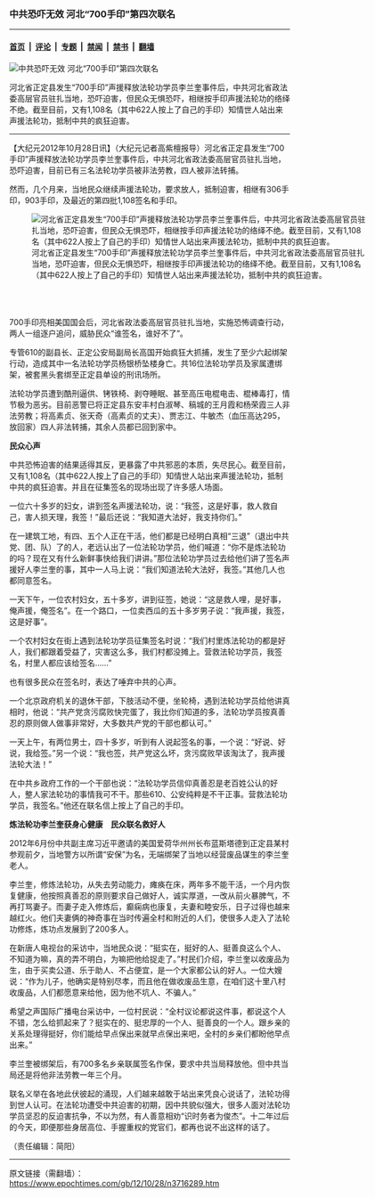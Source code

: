 ### 中共恐吓无效 河北“700手印”第四次联名

---

#### [首页](../../../..?n3716289) &nbsp;|&nbsp; [评论](../../../../../epoch-comment?n3716289) &nbsp;|&nbsp; [专题](../../../../../epoch-special?n3716289) &nbsp;|&nbsp; [禁闻](../../../../../epoch-news?n3716289) &nbsp;|&nbsp; [禁书](../../../../../books?n3716289) &nbsp;|&nbsp; [翻墙](https://github.com/gfw-breaker/nogfw/blob/master/README.md?n3716289)


<div><img alt="中共恐吓无效 河北“700手印”第四次联名" class="attachment-djy_600_400 size-djy_600_400 wp-post-image" src="https://i.epochtimes.com/assets/uploads/2012/10/1210301145132419-600x400.jpg"/>
<div class="caption">
 <p>
  河北省正定县发生“700手印”声援释放法轮功学员李兰奎事件后，中共河北省政法委高层官员驻扎当地，恐吓迫害，但民众无惧恐吓，相继按手印声援法轮功的络绎不绝。截至目前，又有1,108名（其中622人按上了自己的手印）知情世人站出来声援法轮功，抵制中共的疯狂迫害。
 </p>
</div></div><hr/><div class="post_content" id="artbody" itemprop="articleBody">
 <!-- article content begin -->
 <p>
  【大纪元2012年10月28日讯】（大纪元记者高紫檀报导）河北省正定县发生“700手印”声援释放法轮功学员李兰奎事件后，中共河北省政法委高层官员驻扎当地，恐吓迫害，目前已有三名法轮功学员被非法劳教，四人被非法转捕。
 </p>
 <p>
  然而，几个月来，当地民众继续声援法轮功，要求放人，抵制迫害，相继有306手印，903手印，及最近的第四批1,108签名和手印。
  <br/>
  <figure aria-describedby="caption-attachment-6637414" class="wp-caption aligncenter" id="attachment_6637414" style="width: 600px">
   <ok href=" https://i.epochtimes.com/assets/uploads/2012/10/1210301144552419-600x300.jpg" rel="noreferrer noopener" target="_blank">
    <img alt="河北省正定县发生“700手印”声援释放法轮功学员李兰奎事件后，中共河北省政法委高层官员驻扎当地，恐吓迫害，但民众无惧恐吓，相继按手印声援法轮功的络绎不绝。截至目前，又有1,108名（其中622人按上了自己的手印）知情世人站出来声援法轮功，抵制中共的疯狂迫害。" class="size-large wp-image-6637414" src="https://i.epochtimes.com/assets/uploads/2012/10/1210301144552419-600x300.jpg" title="河北省正定县发生“700手印”声援释放法轮功学员李兰奎事件后，中共河北省政法委高层官员驻扎当地，恐吓迫害，但民众无惧恐吓，相继按手印声援法轮功的络绎不绝。截至目前，又有1,108名（其中622人按上了自己的手印）知情世人站出来声援法轮功，抵制中共的疯狂迫害。"/>
   </ok>
   <br/><figcaption class="wp-caption-text" id="caption-attachment-6637414">
    河北省正定县发生“700手印”声援释放法轮功学员李兰奎事件后，中共河北省政法委高层官员驻扎当地，恐吓迫害，但民众无惧恐吓，相继按手印声援法轮功的络绎不绝。截至目前，又有1,108名（其中622人按上了自己的手印）知情世人站出来声援法轮功，抵制中共的疯狂迫害。
   </figcaption><br/>
  </figure><br/>
  <br/>
  700手印亮相美国国会后，河北省政法委高层官员驻扎当地，实施恐怖调查行动，两人一组逐户追问，威胁民众“谁签名，谁好不了”。
 </p>
 <p>
  专管610的副县长、正定公安局副局长高国开始疯狂大抓捕，发生了至少六起绑架行动，造成其中一名法轮功学员杨银桥坠楼身亡。共16位法轮功学员及家属遭绑架，被套黑头套绑至正定县单设的刑讯场所。
 </p>
 <p>
  法轮功学员遭到酷刑逼供、铐铁椅、剥夺睡眠、甚至高压电棍电击、棍棒毒打，情节极为恶劣。目前恶警已将正定县东安丰村白淑琴、稿城的王月霞和杨荣霞三人非法劳教；将高素贞、张天奇（高素贞的丈夫）、贾志江、牛敏杰（血压高达295，放回家）四人非法转捕，其余人员都已回到家中。
 </p>
 <p>
  <b>
   民众心声
  </b>
 </p>
 <p>
  中共恐怖迫害的结果适得其反，更暴露了中共邪恶的本质，失尽民心。截至目前，又有1,108名（其中622人按上了自己的手印）知情世人站出来声援法轮功，抵制中共的疯狂迫害。并且在征集签名的现场出现了许多感人场面。
 </p>
 <p>
  一位六十多岁的妇女，讲到签名声援法轮功，说：“我签，这是好事，救人救自己，害人损天理，我签！”最后还说：“我知道大法好，我支持你们。”
 </p>
 <p>
  在一建筑工地，有四、五个人正在干活，他们都是已经明白真相“三退”（退出中共党、团、队）了的人，老远认出了一位法轮功学员，他们喊道：“你不是炼法轮功的吗？现在又有什么新鲜事快给我们讲讲。”那位法轮功学员过去给他们讲了签名声援好人李兰奎的事，其中一人马上说：“我们知道法轮大法好，我签。”其他几人也都同意签名。
 </p>
 <p>
  一天下午，一位农村妇女，五十多岁，讲到征签，她说：“这是救人哩，是好事，俺声援，俺签名”。在一个路口，一位卖西瓜的五十多岁男子说：“我声援，我签，这是好事”。
 </p>
 <p>
  一个农村妇女在街上遇到法轮功学员征集签名时说：“我们村里炼法轮功的都是好人，我们都跟着受益了，灾害这么多，我们村都没摊上。营救法轮功学员，我签名，村里人都应该给签名……”
 </p>
 <p>
  也有很多民众在签名时，表达了唾弃中共的心声。
 </p>
 <p>
  一个北京政府机关的退休干部，下肢活动不便，坐轮椅，遇到法轮功学员给他讲真相时，他说：“共产党贪污腐败快完蛋了，我比你们知道的多，法轮功学员按真善忍的原则做人做事非常好，大多数共产党的干部也都认可。”
 </p>
 <p>
  一天上午，有两位男士，四十多岁，听到有人说起签名的事，一个说：“好说、好说，我给签。”另一个说：“我也签，共产党这么坏，贪污腐败早该淘汰了，我声援法轮大法！”
 </p>
 <p>
  在中共乡政府工作的一个干部也说：“法轮功学员信仰真善忍是老百姓公认的好人，整人家法轮功的事情我可不干。那些610、公安纯粹是不干正事。营救法轮功学员，我签名。”他还在联名信上按上了自己的手印。
 </p>
 <p>
  <b>
   炼法轮功李兰奎获身心健康　民众联名救好人
  </b>
 </p>
 <p>
  2012年6月份中共副主席习近平邀请的美国爱荷华州州长布蓝斯塔德到正定县某村参观前夕，当地警方以所谓“安保”为名，无端绑架了当地以经营废品谋生的李兰奎老人。
 </p>
 <p>
  李兰奎，修炼法轮功，从失去劳动能力，瘫痪在床，两年多不能干活，一个月内恢复健康，他按照真善忍的原则要求自己做好人，诚实厚道，一改从前火暴脾气，不再打骂妻子。而妻子走入修炼后，癫痫病也康复，夫妻和睦安乐，日子过得也越来越红火。他们夫妻俩的神奇事在当时传遍全村和附近的人们，使很多人走入了法轮功修炼，炼功点发展到了200多人。
 </p>
 <p>
  在新唐人电视台的采访中，当地民众说：“挺实在，挺好的人、挺善良这么个人、不知道为嘛，真的弄不明白，为嘛把他给捉走了。”村民们介绍，李兰奎以收废品为生，由于买卖公道、乐于助人、不占便宜，是一个大家都公认的好人。一位大嫂说：“作为儿子，他确实是特别尽孝，而且他在做收废品生意，在咱们这十里八村收废品，人们都愿意来给他，因为他不坑人、不骗人。”
 </p>
 <p>
  希望之声国际广播电台采访中，一位村民说：“全村议论都说这件事，都说这个人不错，怎么给抓起来了？挺实在的、挺忠厚的一个人、挺善良的一个人。跟乡亲的关系处理得挺好，你们能给早点保出来就早点保出来吧，全村的乡亲们都盼他早点出来。”
 </p>
 <p>
  李兰奎被绑架后，有700多名乡亲联属签名作保，要求中共当局释放他。但中共当局还是将他非法劳教一年三个月。
 </p>
 <p>
  联名义举在各地此伏彼起的涌现，人们越来越敢于站出来凭良心说话了，法轮功得到世人认可。在法轮功遭受中共迫害的初期，因中共貌似强大，很多人面对法轮功学员坚忍的反迫害抗争，不以为然，有人善意相劝“识时务者为俊杰”。十二年过后的今天，即便那些身居高位、手握重权的党官们，都再也说不出这样的话了。
 </p>
 <p>
  （责任编辑：简阳）
 </p>
 <!-- article content end -->
 <div id="below_article_ad">
 </div>
</div>


---

原文链接（需翻墙）：https://www.epochtimes.com/gb/12/10/28/n3716289.htm